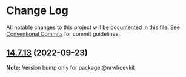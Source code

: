# Change Log

All notable changes to this project will be documented in this file.
See [Conventional Commits](https://conventionalcommits.org) for commit guidelines.

## [14.7.13](https://github.com/nrwl/nx/compare/14.7.12...14.7.13) (2022-09-23)

**Note:** Version bump only for package @nrwl/devkit
